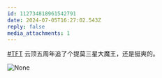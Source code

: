 ```yaml
---
id: 112734818961542791
date: 2024-07-05T16:27:02.543Z
reply: false
media_attachments: 1
---
```


[#TFT](https://e5n.cc/tags/TFT) 云顶五周年追了个提莫三星大魔王，还是挺爽的。

![None](https://files.e5n.cc/media_attachments/files/112/734/802/492/166/054/original/bd7ea2051aea0ec3.png)
